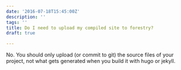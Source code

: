 ```yaml
---
date: '2016-07-18T15:45:00Z'
description: ''
tags: ''
title: Do I need to upload my compiled site to forestry?
draft: true

---
```

No. You should only upload (or commit to git) the source files of your project, not what gets generated when you build it with hugo or jekyll.